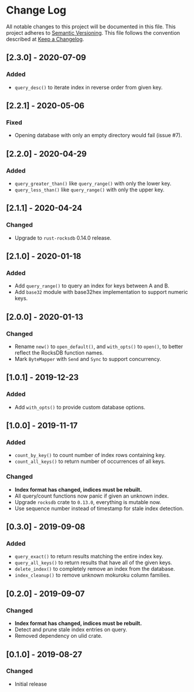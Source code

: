 # Change Log

All notable changes to this project will be documented in this file.
This project adheres to [Semantic Versioning](http://semver.org/).
This file follows the convention described at
[Keep a Changelog](http://keepachangelog.com/en/1.0.0/).

## [2.3.0] - 2020-07-09
### Added
- `query_desc()` to iterate index in reverse order from given key.

## [2.2.1] - 2020-05-06
### Fixed
- Opening database with only an empty directory would fail (issue #7).

## [2.2.0] - 2020-04-29
### Added
- `query_greater_than()` like `query_range()` with only the lower key.
- `query_less_than()` like `query_range()` with only the upper key.

## [2.1.1] - 2020-04-24
### Changed
- Upgrade to `rust-rocksdb` 0.14.0 release.

## [2.1.0] - 2020-01-18
### Added
- Add `query_range()` to query an index for keys between A and B.
- Add `base32` module with base32hex implementation to support numeric keys.

## [2.0.0] - 2020-01-13
### Changed
- Rename `new()` to `open_default()`, and `with_opts()` to `open()`, to better
  reflect the RocksDB function names.
- Mark `ByteMapper` with `Send` and `Sync` to support concurrency.

## [1.0.1] - 2019-12-23
### Added
- Add `with_opts()` to provide custom database options.

## [1.0.0] - 2019-11-17
### Added
- `count_by_key()` to count number of index rows containing key.
- `count_all_keys()` to return number of occurrences of all keys.
### Changed
- **Index format has changed, indices must be rebuilt.**
- All query/count functions now panic if given an unknown index.
- Upgrade `rocksdb` crate to `0.13.0`, everything is mutable now.
- Use sequence number instead of timestamp for stale index detection.

## [0.3.0] - 2019-09-08
### Added
- `query_exact()` to return results matching the entire index key.
- `query_all_keys()` to return results that have all of the given keys.
- `delete_index()` to completely remove an index from the database.
- `index_cleanup()` to remove unknown mokuroku column families.

## [0.2.0] - 2019-09-07
### Changed
- **Index format has changed, indices must be rebuilt.**
- Detect and prune stale index entries on query.
- Removed dependency on ulid crate.

## [0.1.0] - 2019-08-27
### Changed
- Initial release
